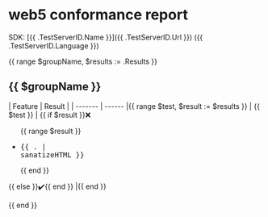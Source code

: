 # web5 conformance report

SDK: [{{ .TestServerID.Name }}]({{ .TestServerID.Url }}) ({{ .TestServerID.Language }})

{{ range $groupName, $results := .Results }}

## {{ $groupName }}

| Feature | Result |
| ------- | ------ |{{ range $test, $result := $results }}
| {{ $test }} | {{ if $result }}:x: <ul>{{ range $result }}<li><pre>{{ . | sanatizeHTML }}</pre></li>{{ end }}</ul>{{ else }}:heavy_check_mark:{{ end }} |{{ end }}

{{ end }}
